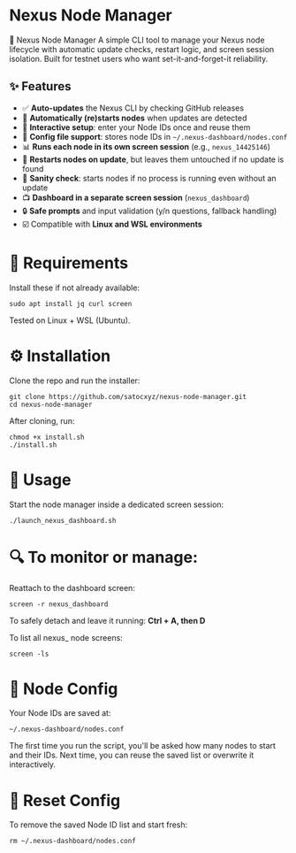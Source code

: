 # Nexus Node Manager

📘 Nexus Node Manager
A simple CLI tool to manage your Nexus node lifecycle with automatic update checks, restart logic, and screen session isolation.
Built for testnet users who want set-it-and-forget-it reliability.
## ✨ Features

- ✅ **Auto-updates** the Nexus CLI by checking GitHub releases
- 🚀 **Automatically (re)starts nodes** when updates are detected
- 🧠 **Interactive setup**: enter your Node IDs once and reuse them
- 📁 **Config file support**: stores node IDs in `~/.nexus-dashboard/nodes.conf`
- 📊 **Runs each node in its own screen session** (e.g., `nexus_14425146`)
- 🔁 **Restarts nodes on update**, but leaves them untouched if no update is found
- 🧠 **Sanity check**: starts nodes if no process is running even without an update
- 📺 **Dashboard in a separate screen session** (`nexus_dashboard`)
- 🔒 **Safe prompts** and input validation (y/n questions, fallback handling)
- ☑️ Compatible with **Linux and WSL environments**

# 🔧 Requirements
Install these if not already available:
```
sudo apt install jq curl screen
```
Tested on Linux + WSL (Ubuntu).

# ⚙️ Installation
Clone the repo and run the installer:
```
git clone https://github.com/satocxyz/nexus-node-manager.git
cd nexus-node-manager
```
After cloning, run:
```
chmod +x install.sh
./install.sh
```

# 🚀 Usage
Start the node manager inside a dedicated screen session:
```
./launch_nexus_dashboard.sh
```
# 🔍 To monitor or manage:
Reattach to the dashboard screen:
```
screen -r nexus_dashboard
```
To safely detach and leave it running:
__Ctrl + A, then D__

To list all nexus_ node screens:
```
screen -ls
```

# 🧩 Node Config
Your Node IDs are saved at:
```
~/.nexus-dashboard/nodes.conf
```
The first time you run the script, you'll be asked how many nodes to start and their IDs.
Next time, you can reuse the saved list or overwrite it interactively.

# 🧹 Reset Config
To remove the saved Node ID list and start fresh:
```
rm ~/.nexus-dashboard/nodes.conf
```


